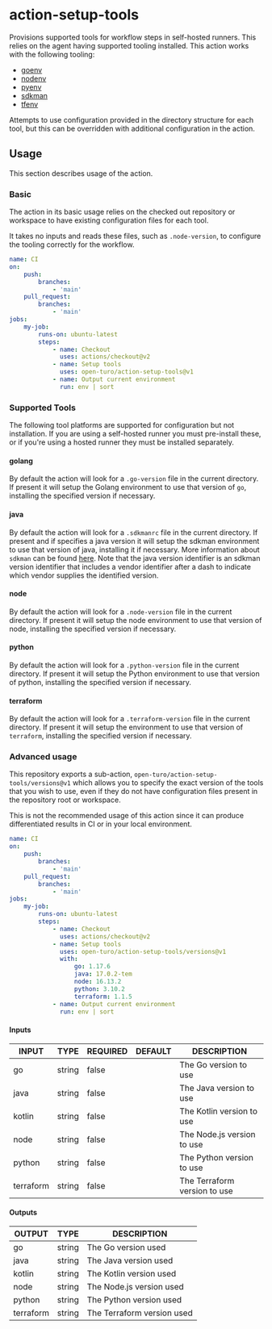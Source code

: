 # action-setup-tools

<!-- TODO: Add back badges here when they're not all broken -->

Provisions supported tools for workflow steps in self-hosted runners. This
relies on the agent having supported tooling installed. This action works with
the following tooling:

-   [goenv](https://github.com/syndbg/goenv)
-   [nodenv](https://github.com/nodenv/nodenv)
-   [pyenv](https://github.com/pyenv/pyenv)
-   [sdkman](https://sdkman.io/)
-   [tfenv](https://github.com/tfutils/tfenv)

Attempts to use configuration provided in the directory structure for each tool,
but this can be overridden with additional configuration in the action.

## Usage

This section describes usage of the action.

### Basic

The action in its basic usage relies on the checked out repository or workspace
to have existing configuration files for each tool.

It takes no inputs and reads these files, such as `.node-version`, to configure
the tooling correctly for the workflow.

```yaml
name: CI
on:
    push:
        branches:
            - 'main'
    pull_request:
        branches:
            - 'main'
jobs:
    my-job:
        runs-on: ubuntu-latest
        steps:
            - name: Checkout
              uses: actions/checkout@v2
            - name: Setup tools
              uses: open-turo/action-setup-tools@v1
            - name: Output current environment
              run: env | sort
```

### Supported Tools

The following tool platforms are supported for configuration but not
installation. If you are using a self-hosted runner you must pre-install these,
or if you're using a hosted runner they must be installed separately.

#### golang

By default the action will look for a `.go-version` file in the current
directory. If present it will setup the Golang environment to use that version
of `go`, installing the specified version if necessary.

#### java

By default the action will look for a `.sdkmanrc` file in the current directory.
If present and if specifies a java version it will setup the sdkman environment
to use that version of java, installing it if necessary. More information about
`sdkman` can be found [here](https://sdkman.io/). Note that the java version
identifier is an sdkman version identifier that includes a vendor identifier
after a dash to indicate which vendor supplies the identified version.

#### node

By default the action will look for a `.node-version` file in the current
directory. If present it will setup the node environment to use that version of
node, installing the specified version if necessary.

#### python

By default the action will look for a `.python-version` file in the current
directory. If present it will setup the Python environment to use that version
of python, installing the specified version if necessary.

#### terraform

By default the action will look for a `.terraform-version` file in the current
directory. If present it will setup the environment to use that version of
`terraform`, installing the specified version if necessary.

### Advanced usage

This repository exports a sub-action, `open-turo/action-setup-tools/versions@v1`
which allows you to specify the exact version of the tools that you wish to use,
even if they do not have configuration files present in the repository root or
workspace.

This is not the recommended usage of this action since it can produce
differentiated results in CI or in your local environment.

```yaml
name: CI
on:
    push:
        branches:
            - 'main'
    pull_request:
        branches:
            - 'main'
jobs:
    my-job:
        runs-on: ubuntu-latest
        steps:
            - name: Checkout
              uses: actions/checkout@v2
            - name: Setup tools
              uses: open-turo/action-setup-tools/versions@v1
              with:
                  go: 1.17.6
                  java: 17.0.2-tem
                  node: 16.13.2
                  python: 3.10.2
                  terraform: 1.1.5
            - name: Output current environment
              run: env | sort
```

#### Inputs

<!-- AUTO-DOC-INPUT:START - Do not remove or modify this section -->

| INPUT     | TYPE   | REQUIRED | DEFAULT | DESCRIPTION                      |
| --------- | ------ | -------- | ------- | -------------------------------- |
| go        | string | false    |         | The Go version to use<br>        |
| java      | string | false    |         | The Java version to use<br>      |
| kotlin    | string | false    |         | The Kotlin version to use<br>    |
| node      | string | false    |         | The Node.js version to use<br>   |
| python    | string | false    |         | The Python version to use<br>    |
| terraform | string | false    |         | The Terraform version to use<br> |

<!-- AUTO-DOC-INPUT:END -->

#### Outputs

<!-- AUTO-DOC-OUTPUT:START - Do not remove or modify this section -->

| OUTPUT    | TYPE   | DESCRIPTION                |
| --------- | ------ | -------------------------- |
| go        | string | The Go version used        |
| java      | string | The Java version used      |
| kotlin    | string | The Kotlin version used    |
| node      | string | The Node.js version used   |
| python    | string | The Python version used    |
| terraform | string | The Terraform version used |

<!-- AUTO-DOC-OUTPUT:END -->
